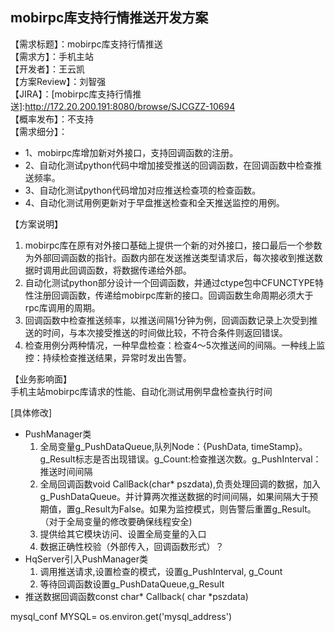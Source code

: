 ## mobirpc库支持行情推送开发方案

【需求标题】：mobirpc库支持行情推送  
【需求方】：手机主站  
【开发者】：王云凯  
【方案Review】：刘智强  
【JIRA】：[mobirpc库支持行情推送]:http://172.20.200.191:8080/browse/SJCGZZ-10694  
【概率发布】：不支持  
【需求细分】：  
+ 1、mobirpc库增加新对外接口，支持回调函数的注册。  
+ 2、自动化测试python代码中增加接受推送的回调函数，在回调函数中检查推送频率。
+ 3、自动化测试python代码增加对应推送检查项的检查函数。
+ 4、自动化测试用例更新对于早盘推送检查和全天推送监控的用例。

【方案说明】  
1. mobirpc库在原有对外接口基础上提供一个新的对外接口，接口最后一个参数为外部回调函数的指针。函数内部在发送推送类型请求后，每次接收到推送数据时调用此回调函数，将数据传递给外部。
2. 自动化测试python部分设计一个回调函数，并通过ctype包中CFUNCTYPE特性注册回调函数，传递给mobirpc库新的接口。回调函数生命周期必须大于rpc库调用的周期。
3. 回调函数中检查推送频率，以推送间隔1分钟为例，回调函数记录上次受到推送的时间，与本次接受推送的时间做比较，不符合条件则返回错误。
4. 检查用例分两种情况，一种早盘检查：检查4～5次推送间的间隔。一种线上监控：持续检查推送结果，异常时发出告警。

【业务影响面】  
手机主站mobirpc库请求的性能、自动化测试用例早盘检查执行时间


[具体修改]
+ PushManager类
    1. 全局变量g_PushDataQueue,队列Node：{PushData, timeStamp}。g_Result标志是否出现错误。g_Count:检查推送次数。g_PushInterval：推送时间间隔
    2. 全局回调函数void CallBack(char* pszdata),负责处理回调的数据，加入g_PushDataQueue。并计算两次推送数据的时间间隔，如果间隔大于预期值，置g_Result为False。如果为监控模式，则告警后重置g_Result。（对于全局变量的修改要确保线程安全)
    3. 提供给其它模块访问、设置全局变量的入口
    4. 数据正确性校验（外部传入，回调函数形式）？
+  HqServer引入PushManager类
    1. 调用推送请求,设置检查的模式，设置g_PushInterval, g_Count
    2. 等待回调函数设置g_PushDataQueue,g_Result
+ 推送数据回调函数const char* Callback( char *pszdata)




mysql_conf
MYSQL= os.environ.get('mysql_address')
